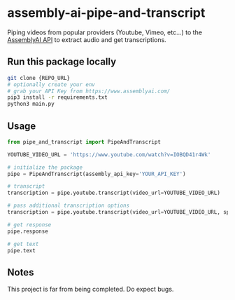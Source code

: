 # assembly-ai-pipe-and-transcript

Piping videos from popular providers (Youtube, Vimeo, etc...) to the [AssemblyAI API](https://www.assemblyai.com/docs) to extract audio and get transcriptions.

## Run this package locally

```bash
git clone {REPO_URL}
# optionally create your env 
# grab your API Key from https://www.assemblyai.com/
pip3 install -r requirements.txt
python3 main.py
```

## Usage

```python
from pipe_and_transcript import PipeAndTranscript

YOUTUBE_VIDEO_URL = 'https://www.youtube.com/watch?v=IOBQD41r4Wk'

# initialize the package
pipe = PipeAndTranscript(assembly_api_key='YOUR_API_KEY')

# transcript 
transcription = pipe.youtube.transcript(video_url=YOUTUBE_VIDEO_URL)

# pass additional transcription options
transcription = pipe.youtube.transcript(video_url=YOUTUBE_VIDEO_URL, speaker_labels=True)

# get response
pipe.response

# get text
pipe.text
```

## Notes
This project is far from being completed. Do expect bugs.